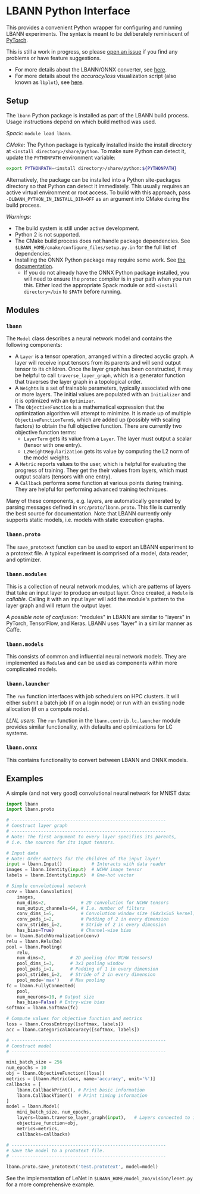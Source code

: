 # LBANN Python Interface

This provides a convenient Python wrapper for configuring and running
LBANN experiments. The syntax is meant to be deliberately reminiscent
of [PyTorch](https://pytorch.org/).

This is still a work in progress, so please [open an
issue](https://github.com/LLNL/lbann/issues/new) if you find any
problems or have feature suggestions.

* For more details about the LBANN/ONNX converter,
see [here](docs/onnx/README.md).
* For more details about the *accuracy/loss* visualization script
(also known as `lbplot`), see [here](docs/plot/README.md).

## Setup

The `lbann` Python package is installed as part of the LBANN build
process. Usage instructions depend on which build method was used.

_Spack_: `module load lbann`.

_CMake_: The Python package is typically installed inside the install
directory at `<install directory>/share/python`. To make sure Python
can detect it, update the `PYTHONPATH` environment variable:
```sh
export PYTHONPATH=<install directory>/share/python:${PYTHONPATH}
```
Alternatively, the package can be installed into a Python
site-packages directory so that Python can detect it immediately. This
usually requires an active virtual environment or root access. To
build with this approach, pass `-DLBANN_PYTHON_IN_INSTALL_DIR=OFF` as
an argument into CMake during the build process.

_Warnings_:
* The build system is still under active development.
* Python 2 is not supported.
* The CMake build process does not handle package dependencies. See
  `$LBANN_HOME/cmake/configure_files/setup.py.in` for the full list of
  dependencies.
* Installing the ONNX Python package may require some work. See [the
  documentation](https://github.com/onnx/onnx#source).
  * If you do not already have the ONNX Python package installed, you
    will need to ensure the `protoc` compiler is in your path when you
    run this. Either load the appropriate Spack module or add
    `<install directory>/bin` to `$PATH` before running.

## Modules

### `lbann`

The `Model` class describes a neural network model and contains the
following components:

* A `Layer` is a tensor operation, arranged within a directed acyclic
  graph. A layer will receive input tensors from its parents and will
  send output tensor to its children. Once the layer graph has been
  constructed, it may be helpful to call `traverse_layer_graph`, which
  is a generator function that traverses the layer graph in a
  topological order.
* A `Weights` is a set of trainable parameters, typically associated
  with one or more layers. The initial values are populated with an
  `Initializer` and it is optimized with an `Optimizer`.
* The `ObjectiveFunction` is a mathematical expression that the
  optimization algorithm will attempt to minimize. It is made up of
  multiple `ObjectiveFunctionTerm`s, which are added up (possibly with
  scaling factors) to obtain the full objective function. There are
  currently two objective function terms:
    - `LayerTerm` gets its value from a `Layer`. The layer must output
      a scalar (tensor with one entry).
    - `L2WeightRegularization` gets its value by computing the L2 norm
      of the model weights.
* A `Metric` reports values to the user, which is helpful for
  evaluating the progress of training. They get the their values from
  layers, which must output scalars (tensors with one entry).
* A `Callback` performs some function at various points during
  training. They are helpful for performing advanced training
  techniques.

Many of these components, e.g. layers, are automatically generated by
parsing messages defined in `src/proto/lbann.proto`. This file is
currently the best source for documentation. Note that LBANN currently
only supports static models, i.e. models with static execution graphs.

### `lbann.proto`

The `save_prototext` function can be used to export an LBANN
experiment to a prototext file. A typical experiment is comprised of a
model, data reader, and optimizer.

### `lbann.modules`

This is a collection of neural network modules, which are patterns of
layers that take an input layer to produce an output layer. Once
created, a `Module` is _callable_. Calling it with an input layer will
add the module's pattern to the layer graph and will return the output
layer.

_A possible note of confusion_: "modules" in LBANN are similar to
"layers" in PyTorch, TensorFlow, and Keras. LBANN uses "layer" in a
similar manner as Caffe.

### `lbann.models`

This consists of common and influential neural network models. They
are implemented as `Module`s and can be used as components within more
complicated models.

### `lbann.launcher`

The `run` function interfaces with job schedulers on HPC clusters. It
will either submit a batch job (if on a login node) or run with an
existing node allocation (if on a compute node).

_LLNL users_: The `run` function in the `lbann.contrib.lc.launcher`
module provides similar functionality, with defaults and optimizations
for LC systems.

### `lbann.onnx`

This contains functionality to convert between LBANN and ONNX models.

## Examples

A simple (and not very good) convolutional neural network for MNIST
data:

```py
import lbann
import lbann.proto

# ----------------------------------------------------------
# Construct layer graph
# ----------------------------------------------------------
# Note: The first argument to every layer specifies its parents,
# i.e. the sources for its input tensors.

# Input data
# Note: Order matters for the children of the input layer!
input = lbann.Input()           # Interacts with data reader
images = lbann.Identity(input)  # NCHW image tensor
labels = lbann.Identity(input)  # One-hot vector

# Simple convolutional network
conv = lbann.Convolution(
    images,
    num_dims=2,             # 2D convolution for NCHW tensors
    num_output_channels=64, # I.e. number of filters
    conv_dims_i=5,          # Convolution window size (64x3x5x5 kernel)
    conv_pads_i=2,          # Padding of 2 in every dimension
    conv_strides_i=2,       # Stride of 2 in every dimension
    has_bias=True)          # Channel-wise bias
bn = lbann.BatchNormalization(conv)
relu = lbann.Relu(bn)
pool = lbann.Pooling(
    relu,
    num_dims=2,         # 2D pooling (for NCHW tensors)
    pool_dims_i=3,      # 3x3 pooling window
    pool_pads_i=1,      # Padding of 1 in every dimension
    pool_strides_i=2,   # Stride of 2 in every dimension
    pool_mode='max')    # Max pooling
fc = lbann.FullyConnected(
    pool,
    num_neurons=10, # Output size
    has_bias=False) # Entry-wise bias
softmax = lbann.Softmax(fc)

# Compute values for objective function and metrics
loss = lbann.CrossEntropy([softmax, labels])
acc = lbann.CategoricalAccuracy([softmax, labels])

# ----------------------------------------------------------
# Construct model
# ----------------------------------------------------------

mini_batch_size = 256
num_epochs = 10
obj = lbann.ObjectiveFunction([loss])
metrics = [lbann.Metric(acc, name='accuracy', unit='%')]
callbacks = [
    lbann.CallbackPrint(), # Print basic information
    lbann.CallbackTimer()  # Print timing information
]
model = lbann.Model(
    mini_batch_size, num_epochs,
    layers=lbann.traverse_layer_graph(input),   # Layers connected to input
    objective_function=obj,
    metrics=metrics,
    callbacks=callbacks)

# ----------------------------------------------------------
# Save the model to a prototext file.
# ----------------------------------------------------------

lbann.proto.save_prototext('test.prototext', model=model)

```

See the implementation of LeNet in
`$LBANN_HOME/model_zoo/vision/lenet.py` for a more comprehensive
example.
